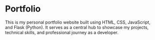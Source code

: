 # Portfolio
This is my personal portfolio website built using HTML, CSS, JavaScript, and Flask (Python). It serves as a central hub to showcase my projects, technical skills, and professional journey as a developer.

